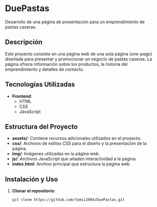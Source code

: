 # DuePastas

Desarrollo de una página de presentación para un emprendimiento de pastas caseras.

## Descripción

Este proyecto consiste en una página web de una sola página (*one-page*) diseñada para presentar y promocionar un negocio de pastas caseras. La página ofrece información sobre los productos, la historia del emprendimiento y detalles de contacto.

## Tecnologías Utilizadas

- **Frontend**:
  - HTML
  - CSS
  - JavaScript

## Estructura del Proyecto

- **assets/**: Contiene recursos adicionales utilizados en el proyecto.
- **css/**: Archivos de estilos CSS para el diseño y la presentación de la página.
- **img/**: Imágenes utilizadas en la página web.
- **js/**: Archivos JavaScript que añaden interactividad a la página.
- **index.html**: Archivo principal que estructura la página web.

## Instalación y Uso

1. **Clonar el repositorio**:
   ```bash
   git clone https://github.com/tomii2004/DuePastas.git

